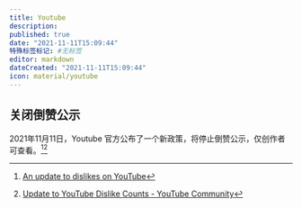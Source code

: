 ```yaml
---
title: Youtube
description:
published: true
date: "2021-11-11T15:09:44"
特殊标签标记: #无标签
editor: markdown
dateCreated: "2021-11-11T15:09:44"
icon: material/youtube
---
```


## 关闭倒赞公示

2021年11月11日，Youtube 官方公布了一个新政策，将停止倒赞公示，仅创作者可查看。[^au2doy][^u2ydc]

[^au2doy]: [An update to dislikes on YouTube](https://web.archive.org/web/20211111025940/https://blog.youtube/news-and-events/update-to-youtube/)

[^u2ydc]: [Update to YouTube Dislike Counts - YouTube Community](https://web.archive.org/web/20211110211750/https://support.google.com/youtube/thread/134791097/update-to-youtube-dislike-counts)

